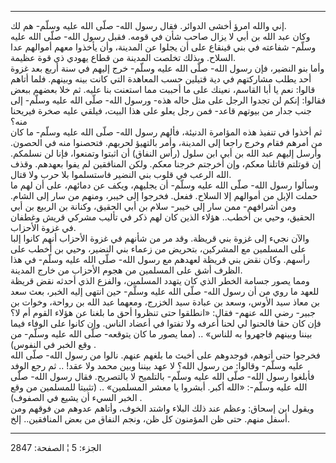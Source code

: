 ------------------------------------------------------------------------

إني والله امرؤ أخشى الدوائر. فقال رسول الله- صلّى الله عليه وسلّم- هم
لك.  
وكان عبد الله بن أبي لا يزال صاحب شأن في قومه. فقبل رسول الله- صلّى الله
عليه وسلّم- شفاعته في بني قينقاع على أن يجلوا عن المدينة، وأن يأخذوا معهم
أموالهم عدا السلاح. وبذلك تخلصت المدينة من قطاع يهودي ذي قوة عظيمة.  
وأما بنو النضير، فإن رسول الله- صلّى الله عليه وسلّم- خرج إليهم في سنة
أربع بعد غزوة أحد يطلب مشاركتهم في دية قتيلين حسب المعاهدة التي كانت
بينه وبينهم. فلما أتاهم قالوا: نعم يا أبا القاسم، نعينك على ما أحببت مما
استعنت بنا عليه. ثم خلا بعضهم ببعض فقالوا: إنكم لن تجدوا الرجل على مثل
حاله هذه- ورسول الله- صلّى الله عليه وسلّم- إلى جنب جدار من بيوتهم قاعد-
فمن رجل يعلو على هذا البيت، فيلقي عليه صخرة فيريحنا منه؟  
ثم أخذوا في تنفيذ هذه المؤامرة الدنيئة، فألهم رسول الله- صلّى الله عليه
وسلّم- ما كان من أمرهم فقام وخرج راجعا إلى المدينة، وأمر بالتهيؤ لحربهم.
فتحصنوا منه في الحصون. وأرسل إليهم عبد الله بن أبي ابن سلول (رأس النفاق)
أن اثبتوا وتمنعوا، فإنا لن نسلمكم. إن قوتلتم قاتلنا معكم، وإن أخرجتم
خرجنا معكم. ولكن المنافقين لم يفوا بعهدهم. وقذف الله الرعب في قلوب بني
النضير فاستسلموا بلا حرب ولا قتال.  
وسألوا رسول الله- صلّى الله عليه وسلّم- أن يجليهم، ويكف عن دمائهم، على أن
لهم ما حملت الإبل من أموالهم إلا السلاح. ففعل. فخرجوا إلى خيبر، ومنهم من
سار إلى الشام. ومن أشرافهم- ممن سار إلى خيبر- سلام بن أبي الحقيق، وكنانة
بن الربيع بن أبي الحقيق، وحيي بن أخطب.. هؤلاء الذين كان لهم ذكر في تأليب
مشركي قريش وغطفان في غزوة الأحزاب.  
والآن نجيء إلى غزوة بني قريظة. وقد مر من شأنهم في غزوة الأحزاب أنهم
كانوا إلبا على المسلمين مع المشركين، بتحريض من زعماء بني النضير، وحيي بن
أخطب على رأسهم. وكان نقض بني قريظة لعهدهم مع رسول الله- صلّى الله عليه
وسلّم- في هذا الظرف أشق على المسلمين من هجوم الأحزاب من خارج المدينة.  
ومما يصور جسامة الخطر الذي كان يتهدد المسلمين، والفزع الذي أحدثه نقض
قريظة للعهد ما روي من أن رسول الله- صلّى الله عليه وسلّم- حين انتهى إليه
الخبر، بعث سعد بن معاذ سيد الأوس، وسعد بن عبادة سيد الخزرج، ومعهما عبد
الله بن رواحة، وخوات بن جبير- رضي الله عنهم- فقال: «انطلقوا حتى تنظروا
أحق ما بلغنا عن هؤلاء القوم أم لا؟ فإن كان حقا فالحنوا لي لحنا أعرفه ولا
تفتوا في أعضاد الناس. وإن كانوا على الوفاء فيما بيننا وبينهم فاجهروا به
للناس» .. (مما يصور ما كان يتوقعه- صلّى الله عليه وسلّم- من وقع الخبر في
النفوس) .  
فخرجوا حتى أتوهم، فوجدوهم على أخبث ما بلغهم عنهم. نالوا من رسول الله-
صلّى الله عليه وسلّم- وقالوا: من رسول الله؟ لا عهد بيننا وبين محمد ولا
عقد! .. ثم رجع الوفد فأبلغوا رسول الله- صلّى الله عليه وسلّم- بالتلميح لا
بالتصريح. فقال رسول الله- صلّى الله عليه وسلّم-: «الله أكبر. أبشروا يا
معشر المسلمين» .. (تثبيتا للمسلمين من وقع الخبر السيء أن يشيع في الصفوف)
.  
ويقول ابن إسحاق: وعظم عند ذلك البلاء واشتد الخوف، وأتاهم عدوهم من فوقهم
ومن أسفل منهم. حتى ظن المؤمنون كل ظن، ونجم النفاق من بعض المنافقين..
إلخ.

------------------------------------------------------------------------

الجزء: 5 ¦ الصفحة: 2847
